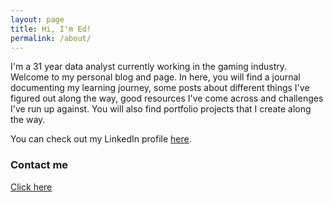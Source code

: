```yaml
---
layout: page
title: Hi, I'm Ed!
permalink: /about/
---
```


I'm a 31 year data analyst currently working in the gaming industry. Welcome to my personal blog and page.
In here, you will find a journal documenting my learning journey, some posts about different things I've figured out along the way, good resources I've come across and challenges I've run up against.
You will also find portfolio projects that I create along the way.

You can check out my LinkedIn profile [here](https://www.linkedin.com/in/edward-walker-uk/).

### Contact me

[Click here](mailto:contact.net979@silomails.com)
